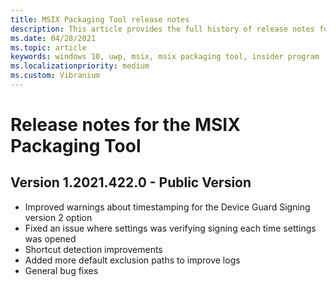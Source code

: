 ```yaml
---
title: MSIX Packaging Tool release notes
description: This article provides the full history of release notes for different versions of the MSIX Packaging Tool.
ms.date: 04/28/2021
ms.topic: article
keywords: windows 10, uwp, msix, msix packaging tool, insider program
ms.localizationpriority: medium
ms.custom: Vibranium
---
```


# Release notes for the MSIX Packaging Tool

## Version 1.2021.422.0 - Public Version
- Improved warnings about timestamping for the Device Guard Signing version 2 option
- Fixed an issue where settings was verifying signing each time settings was opened
- Shortcut detection improvements
- Added more default exclusion paths to improve logs
- General bug fixes
